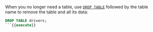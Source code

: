 When you no longer need a table, use [`DROP TABLE`](https://www.cockroachlabs.com/docs/stable/drop-table.html) followed by the table name to remove the table and all its data:

```sql
DROP TABLE drivers;
```{{execute}}
